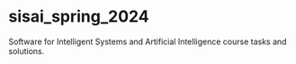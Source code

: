 # sisai_spring_2024
Software for Intelligent Systems and Artificial Intelligence course tasks and solutions.

